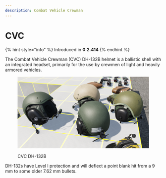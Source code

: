 ```yaml
---
description: Combat Vehicle Crewman
---
```


# CVC

{% hint style="info" %}
Introduced in **0.2.414**
{% endhint %}

The Combat Vehicle Crewman (CVC) DH-132B helmet is a ballistic shell with an integrated headset, primarily for the use by crewmen of light and heavily armored vehicles.

<figure><img src="../../../../../.gitbook/assets/image (11) (1) (1).png" alt=""><figcaption><p>CVC DH-132B</p></figcaption></figure>

DH-132s have Level I protection and will deflect a point blank hit from a 9 mm to some older 7.62 mm bullets.
